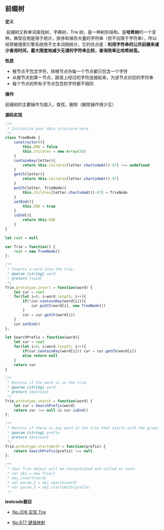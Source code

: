 ## 前缀树

**定义**

​	前缀树又称单词查找树，字典树，Trie 树，是一种树形结构，是**哈希树**的一个变种。典型应用是用于统计，排序和保存大量的字符串（但不仅限于字符串），所以经常被搜索引擎系统用于文本词频统计。它的优点是：**利用字符串的公共前缀来减少查询时间，最大限度地减少无谓的字符串比较，查询效率比哈希树高。**

**性质**

- 根节点不包含字符，除根节点外每一个节点都只包含一个字符
- 从根节点到某一节点，路径上经过的字符连接起来，为该节点对应的字符串
- 每个节点的所有子节点包含的字符都不相同

**操作**

前缀树的主要操作为插入，查找，删除（删除操作很少见）

**源码实现**

```javascript
/**
 * Initialize your data structure here.
 */
class TreeNode {
    constructor(){
        this.END = false
        this.children = new Array(26)
    }
    containKey(letter){
        return this.children[letter.charCodeAt()-97] !== undefined
    }
    getCh(letter){
        return this.children[letter.charCodeAt()-97]
    }
    putCh(letter, TrieNode){
        this.children[letter.charCodeAt()-97] = TrieNode
    }
    setEnd(){
        this.END = true
    }
    isEnd(){
        return this.END
    }
}

let root = null

var Trie = function() {
    root = new TreeNode()
};

/**
 * Inserts a word into the trie. 
 * @param {string} word
 * @return {void}
 */
Trie.prototype.insert = function(word) {
    let cur = root
    for(let i=0; i<word.length; i++){
        if(!cur.containKey(word[i])){
            cur.putCh(word[i], new TreeNode())
        }
        cur = cur.getCh(word[i])
    }
    cur.setEnd()
};

let SearchPrefix = function(word){
    let cur = root
    for(let i=0; i<word.length; i++){
        if(cur.containKey(word[i])) cur = cur.getCh(word[i])
        else return null
    }
    return cur
}

/**
 * Returns if the word is in the trie. 
 * @param {string} word
 * @return {boolean}
 */
Trie.prototype.search = function(word) {
    let cur = SearchPrefix(word)
    return cur !== null && cur.isEnd()
};

/**
 * Returns if there is any word in the trie that starts with the given prefix. 
 * @param {string} prefix
 * @return {boolean}
 */
Trie.prototype.startsWith = function(prefix) {
    return SearchPrefix(prefix) !== null
};

/**
 * Your Trie object will be instantiated and called as such:
 * var obj = new Trie()
 * obj.insert(word)
 * var param_2 = obj.search(word)
 * var param_3 = obj.startsWith(prefix)
 */
```

**leetcode题目**

* [No.208 实现 Trie](https://leetcode-cn.com/problems/implement-trie-prefix-tree/)

* [No.677 键值映射](https://leetcode-cn.com/problems/map-sum-pairs/)

